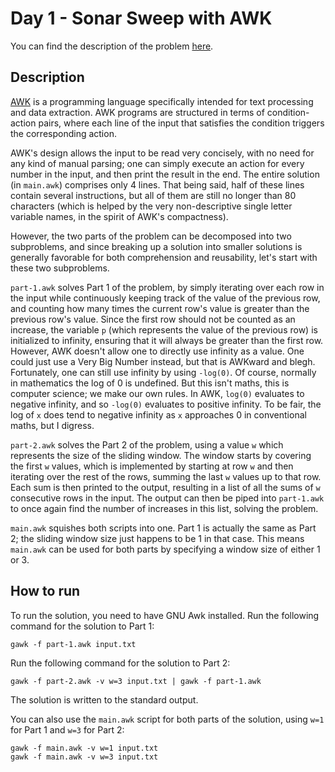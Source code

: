 # Day 1 - Sonar Sweep with AWK
You can find the description of the problem [here][1].

## Description
[AWK][2] is a programming language specifically intended for text processing and
data extraction. AWK programs are structured in terms of condition-action pairs,
where each line of the input that satisfies the condition triggers the
corresponding action.

AWK's design allows the input to be read very concisely, with no need for any
kind of manual parsing; one can simply execute an action for every number in the
input, and then print the result in the end. The entire solution (in `main.awk`)
comprises only 4 lines. That being said, half of these lines contain several
instructions, but all of them are still no longer than 80 characters (which is
helped by the very non-descriptive single letter variable names, in the spirit
of AWK's compactness).

However, the two parts of the problem can be decomposed into two subproblems,
and since breaking up a solution into smaller solutions is generally favorable
for both comprehension and reusability, let's start with these two subproblems.

`part-1.awk` solves Part 1 of the problem, by simply iterating over each row in
the input while continuously keeping track of the value of the previous row, and
counting how many times the current row's value is greater than the previous
row's value. Since the first row should not be counted as an increase, the
variable `p` (which represents the value of the previous row) is initialized to
infinity, ensuring that it will always be greater than the first row. However,
AWK doesn't allow one to directly use infinity as a value. One could just use a
Very Big Number instead, but that is AWKward and blegh. Fortunately, one can
still use infinity  by using `-log(0)`. Of course, normally in mathematics the
log of 0 is undefined. But this isn't maths, this is computer science; we make
our own rules. In AWK, `log(0)` evaluates to negative infinity, and so `-log(0)`
evaluates to positive infinity. To be fair, the log of `x` does tend to negative
infinity as `x` approaches 0 in conventional maths, but I digress.

`part-2.awk` solves the Part 2 of the problem, using a value `w` which
represents the size of the sliding window. The window starts by covering the
first `w` values, which is implemented by starting at row `w` and then iterating
over the rest of the rows, summing the last `w` values up to that row. Each sum
is then printed to the output, resulting in a list of all the sums of `w`
consecutive rows in the input. The output can then be piped into `part-1.awk` to
once again find the number of increases in this list, solving the problem.

`main.awk` squishes both scripts into one. Part 1 is actually the same as Part
2; the sliding window size just happens to be 1 in that case. This means
`main.awk` can be used for both parts by specifying a window size of either 1 or
3.

## How to run
To run the solution, you need to have GNU Awk installed. Run the following
command for the solution to Part 1:

    gawk -f part-1.awk input.txt

Run the following command for the solution to Part 2:

    gawk -f part-2.awk -v w=3 input.txt | gawk -f part-1.awk

The solution is written to the standard output.

You can also use the `main.awk` script for both parts of the solution, using
`w=1` for Part 1 and `w=3` for Part 2:

    gawk -f main.awk -v w=1 input.txt
    gawk -f main.awk -v w=3 input.txt

[1]: <https://adventofcode.com/2021/day/1>
[2]: <https://en.wikipedia.org/wiki/AWK>
